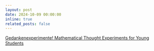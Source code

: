 ```yaml
---
layout: post
date: 2024-10-09 00:00:00
inline: true
related_posts: false
---
```

<a href="https://elshenawyom.github.io/blog/2024/gedankenexperimente" target="_blank">Gedankenexperimente! Mathematical Thought Experiments for Young Students</a>
